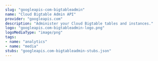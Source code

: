 ```yaml
---
slug: "googleapis-com-bigtableadmin"
name: "Cloud Bigtable Admin API"
provider: "googleapis.com"
description: "Administer your Cloud Bigtable tables and instances."
logo: "googleapis.com-bigtableadmin-logo.png"
logoMediaType: "image/png"
tags:
- name: "analytics"
- name: "media"
stubs: "googleapis.com-bigtableadmin-stubs.json"
---
```

